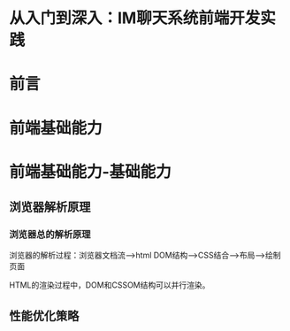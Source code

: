 # 从入门到深入：IM聊天系统前端开发实践 #

# 前言 #

# 前端基础能力 #

# 前端基础能力-基础能力 #

## 浏览器解析原理 ##

### 浏览器总的解析原理 ###

浏览器的解析过程：浏览器文档流-->html DOM结构-->CSS结合-->布局-->绘制页面

HTML的渲染过程中，DOM和CSSOM结构可以并行渲染。

## 性能优化策略 ##

